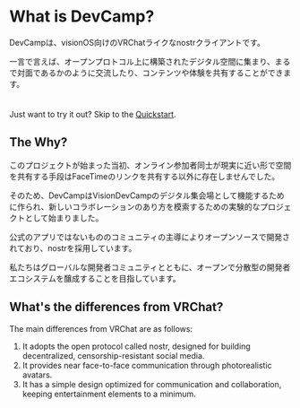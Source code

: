 # What is DevCamp?

DevCampは、visionOS向けのVRChatライクなnostrクライアントです。

一言で言えば、オープンプロトコル上に構築されたデジタル空間に集まり、まるで対面であるかのように交流したり、コンテンツや体験を共有することができます。

<div class="tip custom-block" style="padding-top: 8px">

Just want to try it out? Skip to the [Quickstart](./get-started).

</div>

## The Why?

このプロジェクトが始まった当初、オンライン参加者同士が現実に近い形で空間を共有する手段はFaceTimeのリンクを共有する以外に存在しませんでした。

そのため、DevCampはVisionDevCampのデジタル集会場として機能するために作られ、新しいコラボレーションのあり方を模索するための実験的なプロジェクトとして始まりました。

公式のアプリではないもののコミュニティの主導によりオープンソースで開発されており、nostrを採用しています。

私たちはグローバルな開発者コミュニティとともに、オープンで分散型の開発者エコシステムを醸成することを目指しています。



## What's the differences from VRChat?

The main differences from VRChat are as follows:
1. It adopts the open protocol called nostr, designed for building decentralized, censorship-resistant social media.
2. It provides near face-to-face communication through photorealistic avatars.
3. It has a simple design optimized for communication and collaboration, keeping entertainment elements to a minimum.